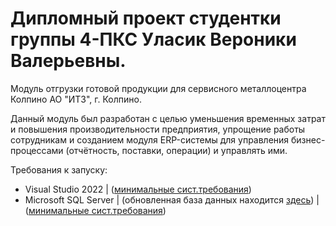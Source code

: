 # Дипломный проект студентки группы 4-ПКС Уласик Вероники Валерьевны.

Модуль отгрузки готовой продукции для сервисного металлоцентра Колпино АО "ИТЗ", г. Колпино.

Данный модуль был разработан с целью уменьшения временных затрат и повышения производительности предприятия, упрощение работы сотрудникам и созданием модуля ERP-системы для управления бизнес-процессами (отчётность, поставки, операции) и управлять ими. 

Требования к запуску:
- Visual Studio 2022 | ([минимальные сист.требования](https://docs.microsoft.com/en-us/visualstudio/releases/2022/system-requirements))
- Microsoft SQL Server | (обновленная база данных находится [здесь](https://github.com/nikyn4ik/DB22)) | ([минимальные сист.требования](https://docs.microsoft.com/en-us/sql/sql-server/install/hardware-and-software-requirements-for-installing-sql-server-2019?view=sql-server-ver15))
